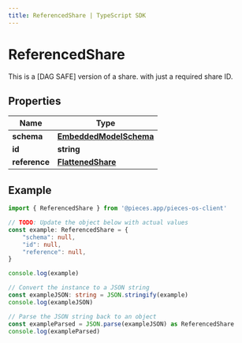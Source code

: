 ```yaml
---
title: ReferencedShare | TypeScript SDK
---
```



# ReferencedShare

This is a [DAG SAFE] version of a share. with just a required share ID.

## Properties

Name | Type
------------ | -------------
**schema** | [**EmbeddedModelSchema**](EmbeddedModelSchema)
**id** | **string**
**reference** | [**FlattenedShare**](FlattenedShare)

## Example

```typescript
import { ReferencedShare } from '@pieces.app/pieces-os-client'

// TODO: Update the object below with actual values
const example: ReferencedShare = {
    "schema": null,
    "id": null,
    "reference": null,
}

console.log(example)

// Convert the instance to a JSON string
const exampleJSON: string = JSON.stringify(example)
console.log(exampleJSON)

// Parse the JSON string back to an object
const exampleParsed = JSON.parse(exampleJSON) as ReferencedShare
console.log(exampleParsed)
```


